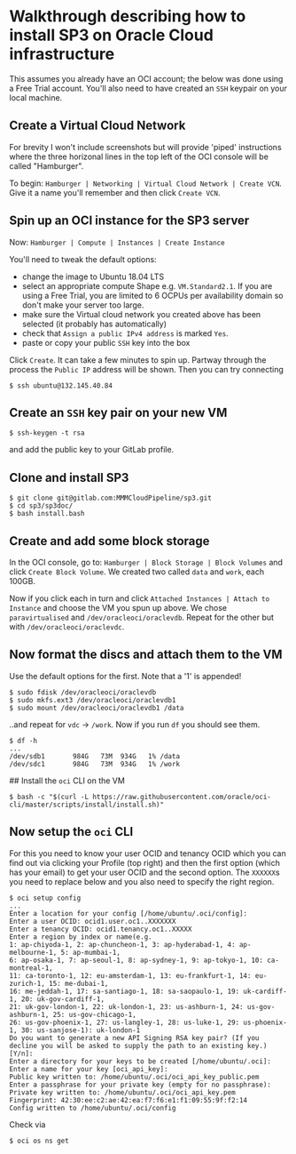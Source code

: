 # Walkthrough describing how to install SP3 on Oracle Cloud infrastructure

This assumes you already have an OCI account; the below was done using a Free Trial account. You'll also need to have created an `SSH` keypair on your local machine.

## Create a Virtual Cloud Network

For brevity I won't include screenshots but will provide 'piped' instructions where the three horizonal lines in the top left of the OCI console will be called "Hamburger".

To begin: `Hamburger | Networking | Virtual Cloud Network | Create VCN`. Give it a name you'll remember and then click `Create VCN`.

## Spin up an OCI instance for the SP3 server

Now: `Hamburger | Compute | Instances | Create Instance`

You'll need to tweak the default options:
* change the image to Ubuntu 18.04 LTS
* select an appropriate compute Shape e.g. `VM.Standard2.1`. If you are using a Free Trial, you are limited to 6 OCPUs per availability domain so don't make your server too large.
* make sure the Virtual cloud network you created above has been selected (it probably has automatically)
* check that `Assign a public IPv4 address` is marked `Yes`.
* paste or copy your public `SSH` key into the box

Click `Create`. It can take a few minutes to spin up. Partway through the process the `Public IP` address will be shown. Then you can try connecting

`$ ssh ubuntu@132.145.40.84`

## Create an `SSH` key pair on your new VM

`$ ssh-keygen -t rsa`

and add the public key to your GitLab profile.

## Clone and install SP3

```
$ git clone git@gitlab.com:MMMCloudPipeline/sp3.git
$ cd sp3/sp3doc/
$ bash install.bash
```

## Create and add some block storage

In the OCI console, go to: `Hamburger | Block Storage | Block Volumes` and click `Create Block Volume`. We created two called `data` and `work`, each 100GB.

Now if you click each in turn and click `Attached Instances | Attach to Instance` and choose the VM you spun up above. We chose `paravirtualised` and `/dev/oracleoci/oraclevdb`. Repeat for the other but with `/dev/oracleoci/oraclevdc`.

## Now format the discs and attach them to the VM

Use the default options for the first. Note that a '1' is appended!

```
$ sudo fdisk /dev/oracleoci/oraclevdb
$ sudo mkfs.ext3 /dev/oracleoci/oraclevdb1
$ sudo mount /dev/oracleoci/oraclevdb1 /data
```

..and repeat for `vdc` -> `/work`. Now if you run `df` you should see them.

```
$ df -h
...
/dev/sdb1       984G   73M  934G   1% /data
/dev/sdc1       984G   73M  934G   1% /work
```

## Install the `oci` CLI on the VM

```
$ bash -c "$(curl -L https://raw.githubusercontent.com/oracle/oci-cli/master/scripts/install/install.sh)"
```

## Now setup the `oci` CLI

For this you need to know your user OCID and tenancy OCID which you can find out via clicking your Profile (top right) and then the first option (which has your email) to get your user OCID and the second option. The `XXXXXX`s you need to replace below and you also need to specify the right region.

```
$ oci setup config
...
Enter a location for your config [/home/ubuntu/.oci/config]:
Enter a user OCID: ocid1.user.oc1..XXXXXXX
Enter a tenancy OCID: ocid1.tenancy.oc1..XXXXX
Enter a region by index or name(e.g.
1: ap-chiyoda-1, 2: ap-chuncheon-1, 3: ap-hyderabad-1, 4: ap-melbourne-1, 5: ap-mumbai-1,
6: ap-osaka-1, 7: ap-seoul-1, 8: ap-sydney-1, 9: ap-tokyo-1, 10: ca-montreal-1,
11: ca-toronto-1, 12: eu-amsterdam-1, 13: eu-frankfurt-1, 14: eu-zurich-1, 15: me-dubai-1,
16: me-jeddah-1, 17: sa-santiago-1, 18: sa-saopaulo-1, 19: uk-cardiff-1, 20: uk-gov-cardiff-1,
21: uk-gov-london-1, 22: uk-london-1, 23: us-ashburn-1, 24: us-gov-ashburn-1, 25: us-gov-chicago-1,
26: us-gov-phoenix-1, 27: us-langley-1, 28: us-luke-1, 29: us-phoenix-1, 30: us-sanjose-1): uk-london-1
Do you want to generate a new API Signing RSA key pair? (If you decline you will be asked to supply the path to an existing key.) [Y/n]:
Enter a directory for your keys to be created [/home/ubuntu/.oci]:
Enter a name for your key [oci_api_key]:
Public key written to: /home/ubuntu/.oci/oci_api_key_public.pem
Enter a passphrase for your private key (empty for no passphrase):
Private key written to: /home/ubuntu/.oci/oci_api_key.pem
Fingerprint: 42:30:ee:c2:ae:42:ea:f7:f6:e1:f1:09:55:9f:f2:14
Config written to /home/ubuntu/.oci/config
```

Check via

```
$ oci os ns get
```
